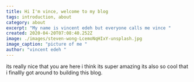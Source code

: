```yaml
---
title: Hi I'm vince, welcome to my blog
tags: introduction, about
category: about
excerpt: "My name is vincent edeh but everyone calls me vince "
created: 2020-04-20T07:08:40.252Z
image: ./images/steven-wong-LcemoNqHIxY-unsplash.jpg
image_caption: "picture of me "
author: "vincent edeh "
---
```

its really nice that you are here i think its super amazing its also so cool that i finallly got around to building this blog.